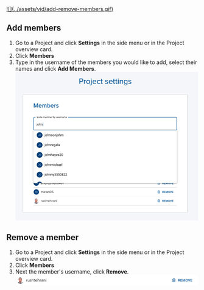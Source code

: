 <a href="https://youtu.be/f-Qyw6wmky8" target="_blank">
![](../assets/vid/add-remove-members.gif)
</a>

## Add members

1. Go to a Project and click **Settings** in the side menu or in the Project overview card.
2. Click **Members**
3. Type in the username of the members you would like to add, select their names and click **Add Members**.
![](../assets/img/members-165357.png)

## Remove a member

1. Go to a Project and click **Settings** in the side menu or in the Project overview card.
2. Click **Members**
3. Next the member's username, click **Remove**.
![](../assets/img/members-171021.png)